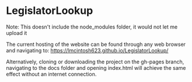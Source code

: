 # LegislatorLookup

Note: This doesn't include the node_modules folder, it would not let me upload it


The current hosting of the website can be found through any web browser and navigating to:
https://lmcintosh623.github.io/LegislatorLookup/

Alternatively, cloning or downloading the project on the gh-pages branch, navigating to the
docs folder and opening index.html will achieve the same effect without an internet connection.
